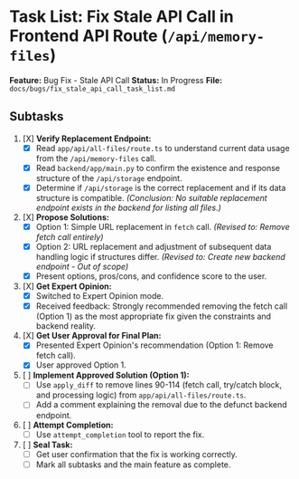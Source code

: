 # Task List: Fix Stale API Call in Frontend API Route (`/api/memory-files`)

**Feature:** Bug Fix - Stale API Call
**Status:** In Progress
**File:** `docs/bugs/fix_stale_api_call_task_list.md`

## Subtasks

1.  [X] **Verify Replacement Endpoint:**
    *   [X] Read `app/api/all-files/route.ts` to understand current data usage from the `/api/memory-files` call.
    *   [X] Read `backend/app/main.py` to confirm the existence and response structure of the `/api/storage` endpoint.
    *   [X] Determine if `/api/storage` is the correct replacement and if its data structure is compatible. *(Conclusion: No suitable replacement endpoint exists in the backend for listing all files.)*
2.  [X] **Propose Solutions:**
    *   [X] Option 1: Simple URL replacement in `fetch` call. *(Revised to: Remove fetch call entirely)*
    *   [X] Option 2: URL replacement and adjustment of subsequent data handling logic if structures differ. *(Revised to: Create new backend endpoint - Out of scope)*
    *   [X] Present options, pros/cons, and confidence score to the user.
3.  [X] **Get Expert Opinion:**
    *   [X] Switched to Expert Opinion mode.
    *   [X] Received feedback: Strongly recommended removing the fetch call (Option 1) as the most appropriate fix given the constraints and backend reality.
4.  [X] **Get User Approval for Final Plan:**
    *   [X] Presented Expert Opinion's recommendation (Option 1: Remove fetch call).
    *   [X] User approved Option 1.
5.  [ ] **Implement Approved Solution (Option 1):**
    *   [ ] Use `apply_diff` to remove lines 90-114 (fetch call, try/catch block, and processing logic) from `app/api/all-files/route.ts`.
    *   [ ] Add a comment explaining the removal due to the defunct backend endpoint.
6.  [ ] **Attempt Completion:**
    *   [ ] Use `attempt_completion` tool to report the fix.
7.  [ ] **Seal Task:**
    *   [ ] Get user confirmation that the fix is working correctly.
    *   [ ] Mark all subtasks and the main feature as complete.